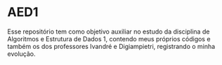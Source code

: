 # AED1
Esse repositório tem como objetivo auxiliar no estudo da disciplina de Algoritmos e Estrutura de Dados 1, contendo meus próprios códigos e também os dos professores Ivandré e Digiampietri, registrando o minha evolução.
